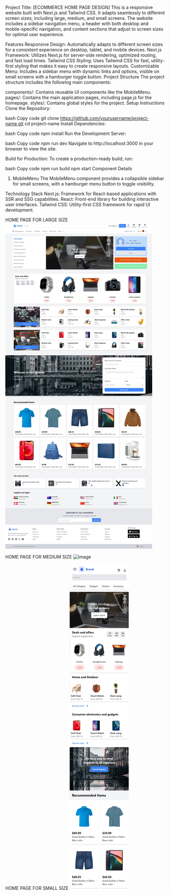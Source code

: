 Project Title: [ECOMMERCE HOME PAGE DESIGN]
This is a responsive website built with Next.js and Tailwind CSS. It adapts seamlessly to different screen sizes, including large, medium, and small screens. The website includes a sidebar navigation menu, a header with both desktop and mobile-specific navigation, and content sections that adjust to screen sizes for optimal user experience.

Features
Responsive Design: Automatically adapts to different screen sizes for a consistent experience on desktop, tablet, and mobile devices.
Next.js Framework: Utilizes Next.js for server-side rendering, optimized routing, and fast load times.
Tailwind CSS Styling: Uses Tailwind CSS for fast, utility-first styling that makes it easy to create responsive layouts.
Customizable Menu: Includes a sidebar menu with dynamic links and options, visible on small screens with a hamburger toggle button.
Project Structure
The project structure includes the following main components:

components/: Contains reusable UI components like the MobileMenu.
pages/: Contains the main application pages, including page.js for the homepage.
styles/: Contains global styles for the project.
Setup Instructions
Clone the Repository:

bash
Copy code
git clone https://github.com/yourusername/project-name.git
cd project-name
Install Dependencies:

bash
Copy code
npm install
Run the Development Server:

bash
Copy code
npm run dev
Navigate to http://localhost:3000 in your browser to view the site.

Build for Production: To create a production-ready build, run:

bash
Copy code
npm run build
npm start
Component Details
1. MobileMenu
The MobileMenu component provides a collapsible sidebar for small screens, with a hamburger menu button to toggle visibility.

Technology Stack
Next.js: Framework for React-based applications with SSR and SSG capabilities.
React: Front-end library for building interactive user interfaces.
Tailwind CSS: Utility-first CSS framework for rapid UI development.

HOME PAGE FOR LARGE SIZE
![alt text](image-1.png)

HOME PAGE FOR MEDIUM SIZE
![image](https://github.com/user-attachments/assets/6aebdea5-eb30-4ca2-b1ae-a0de900af311)

HOME PAGE FOR SMALL SIZE
![alt text](image.png)